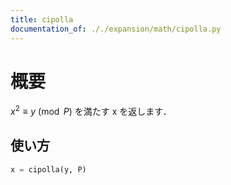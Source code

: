 ```yaml
---
title: cipolla
documentation_of: ././expansion/math/cipolla.py
---
```


# 概要
$x ^ 2 \equiv y \pmod P$ を満たす x を返します．

## 使い方
```python
x = cipolla(y, P)
```
